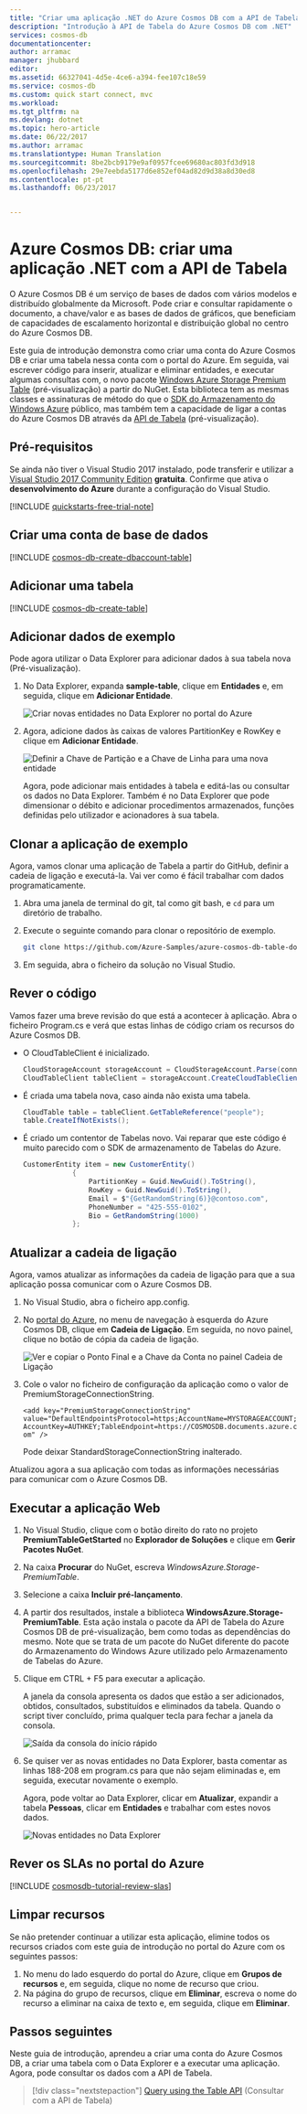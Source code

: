 ```yaml
---
title: "Criar uma aplicação .NET do Azure Cosmos DB com a API de Tabela | Microsoft Docs"
description: "Introdução à API de Tabela do Azure Cosmos DB com .NET"
services: cosmos-db
documentationcenter: 
author: arramac
manager: jhubbard
editor: 
ms.assetid: 66327041-4d5e-4ce6-a394-fee107c18e59
ms.service: cosmos-db
ms.custom: quick start connect, mvc
ms.workload: 
ms.tgt_pltfrm: na
ms.devlang: dotnet
ms.topic: hero-article
ms.date: 06/22/2017
ms.author: arramac
ms.translationtype: Human Translation
ms.sourcegitcommit: 8be2bcb9179e9af0957fcee69680ac803fd3d918
ms.openlocfilehash: 29e7eebda5177d6e852ef04ad82d9d38a8d30ed8
ms.contentlocale: pt-pt
ms.lasthandoff: 06/23/2017


---
```

<a id="azure-cosmos-db-build-a-net-application-using-the-table-api" class="xliff"></a>

# Azure Cosmos DB: criar uma aplicação .NET com a API de Tabela

O Azure Cosmos DB é um serviço de bases de dados com vários modelos e distribuído globalmente da Microsoft. Pode criar e consultar rapidamente o documento, a chave/valor e as bases de dados de gráficos, que beneficiam de capacidades de escalamento horizontal e distribuição global no centro do Azure Cosmos DB. 

Este guia de introdução demonstra como criar uma conta do Azure Cosmos DB e criar uma tabela nessa conta com o portal do Azure. Em seguida, vai escrever código para inserir, atualizar e eliminar entidades, e executar algumas consultas com, o novo pacote [Windows Azure Storage Premium Table](https://aka.ms/premiumtablenuget) (pré-visualização) a partir do NuGet. Esta biblioteca tem as mesmas classes e assinaturas de método do que o [SDK do Armazenamento do Windows Azure](https://www.nuget.org/packages/WindowsAzure.Storage) público, mas também tem a capacidade de ligar a contas do Azure Cosmos DB através da [API de Tabela](table-introduction.md) (pré-visualização). 

<a id="prerequisites" class="xliff"></a>

## Pré-requisitos

Se ainda não tiver o Visual Studio 2017 instalado, pode transferir e utilizar a [Visual Studio 2017 Community Edition](https://www.visualstudio.com/downloads/) **gratuita**. Confirme que ativa o **desenvolvimento do Azure** durante a configuração do Visual Studio.

[!INCLUDE [quickstarts-free-trial-note](../../includes/quickstarts-free-trial-note.md)]

<a id="create-a-database-account" class="xliff"></a>

## Criar uma conta de base de dados

[!INCLUDE [cosmos-db-create-dbaccount-table](../../includes/cosmos-db-create-dbaccount-table.md)]

<a id="add-a-table" class="xliff"></a>

## Adicionar uma tabela

[!INCLUDE [cosmos-db-create-table](../../includes/cosmos-db-create-table.md)]

<a id="add-sample-data" class="xliff"></a>

## Adicionar dados de exemplo

Pode agora utilizar o Data Explorer para adicionar dados à sua tabela nova (Pré-visualização).

1. No Data Explorer, expanda **sample-table**, clique em **Entidades** e, em seguida, clique em **Adicionar Entidade**.

   ![Criar novas entidades no Data Explorer no portal do Azure](./media/create-table-dotnet/azure-cosmosdb-data-explorer-new-document.png)
2. Agora, adicione dados às caixas de valores PartitionKey e RowKey e clique em **Adicionar Entidade**.

   ![Definir a Chave de Partição e a Chave de Linha para uma nova entidade](./media/create-table-dotnet/azure-cosmosdb-data-explorer-new-entity.png)
  
    Agora, pode adicionar mais entidades à tabela e editá-las ou consultar os dados no Data Explorer. Também é no Data Explorer que pode dimensionar o débito e adicionar procedimentos armazenados, funções definidas pelo utilizador e acionadores à sua tabela.

<a id="clone-the-sample-application" class="xliff"></a>

## Clonar a aplicação de exemplo

Agora, vamos clonar uma aplicação de Tabela a partir do GitHub, definir a cadeia de ligação e executá-la. Vai ver como é fácil trabalhar com dados programaticamente. 

1. Abra uma janela de terminal do git, tal como git bash, e `cd` para um diretório de trabalho.  

2. Execute o seguinte comando para clonar o repositório de exemplo. 

    ```bash
    git clone https://github.com/Azure-Samples/azure-cosmos-db-table-dotnet-getting-started.git
    ```

3. Em seguida, abra o ficheiro da solução no Visual Studio. 

<a id="review-the-code" class="xliff"></a>

## Rever o código

Vamos fazer uma breve revisão do que está a acontecer à aplicação. Abra o ficheiro Program.cs e verá que estas linhas de código criam os recursos do Azure Cosmos DB. 

* O CloudTableClient é inicializado.

    ```csharp
    CloudStorageAccount storageAccount = CloudStorageAccount.Parse(connectionString); 
    CloudTableClient tableClient = storageAccount.CreateCloudTableClient();
    ```

* É criada uma tabela nova, caso ainda não exista uma tabela.

    ```csharp
    CloudTable table = tableClient.GetTableReference("people");
    table.CreateIfNotExists();
    ```

* É criado um contentor de Tabelas novo. Vai reparar que este código é muito parecido com o SDK de armazenamento de Tabelas do Azure. 

    ```csharp
    CustomerEntity item = new CustomerEntity()
                {
                    PartitionKey = Guid.NewGuid().ToString(),
                    RowKey = Guid.NewGuid().ToString(),
                    Email = $"{GetRandomString(6)}@contoso.com",
                    PhoneNumber = "425-555-0102",
                    Bio = GetRandomString(1000)
                };
    ```

<a id="update-your-connection-string" class="xliff"></a>

## Atualizar a cadeia de ligação

Agora, vamos atualizar as informações da cadeia de ligação para que a sua aplicação possa comunicar com o Azure Cosmos DB. 

1. No Visual Studio, abra o ficheiro app.config. 

2. No [portal do Azure](http://portal.azure.com/), no menu de navegação à esquerda do Azure Cosmos DB, clique em **Cadeia de Ligação**. Em seguida, no novo painel, clique no botão de cópia da cadeia de ligação. 

    ![Ver e copiar o Ponto Final e a Chave da Conta no painel Cadeia de Ligação](./media/create-table-dotnet/keys.png)

3. Cole o valor no ficheiro de configuração da aplicação como o valor de PremiumStorageConnectionString. 

    `<add key="PremiumStorageConnectionString" 
        value="DefaultEndpointsProtocol=https;AccountName=MYSTORAGEACCOUNT;AccountKey=AUTHKEY;TableEndpoint=https://COSMOSDB.documents.azure.com" />`    

    Pode deixar StandardStorageConnectionString inalterado.

Atualizou agora a sua aplicação com todas as informações necessárias para comunicar com o Azure Cosmos DB. 

<a id="run-the-web-app" class="xliff"></a>

## Executar a aplicação Web

1. No Visual Studio, clique com o botão direito do rato no projeto **PremiumTableGetStarted** no **Explorador de Soluções** e clique em **Gerir Pacotes NuGet**. 

2. Na caixa **Procurar** do NuGet, escreva *WindowsAzure.Storage-PremiumTable*.

3. Selecione a caixa **Incluir pré-lançamento**. 

4. A partir dos resultados, instale a biblioteca **WindowsAzure.Storage-PremiumTable**. Esta ação instala o pacote da API de Tabela do Azure Cosmos DB de pré-visualização, bem como todas as dependências do mesmo. Note que se trata de um pacote do NuGet diferente do pacote do Armazenamento do Windows Azure utilizado pelo Armazenamento de Tabelas do Azure. 

5. Clique em CTRL + F5 para executar a aplicação.

    A janela da consola apresenta os dados que estão a ser adicionados, obtidos, consultados, substituídos e eliminados da tabela. Quando o script tiver concluído, prima qualquer tecla para fechar a janela da consola. 
    
    ![Saída da consola do início rápido](./media/create-table-dotnet/azure-cosmosdb-table-quickstart-console-output.png)

6. Se quiser ver as novas entidades no Data Explorer, basta comentar as linhas 188-208 em program.cs para que não sejam eliminadas e, em seguida, executar novamente o exemplo. 

    Agora, pode voltar ao Data Explorer, clicar em **Atualizar**, expandir a tabela **Pessoas**, clicar em **Entidades** e trabalhar com estes novos dados. 

    ![Novas entidades no Data Explorer](./media/create-table-dotnet/azure-cosmosdb-table-quickstart-data-explorer.png)

<a id="review-slas-in-the-azure-portal" class="xliff"></a>

## Rever os SLAs no portal do Azure

[!INCLUDE [cosmosdb-tutorial-review-slas](../../includes/cosmos-db-tutorial-review-slas.md)]

<a id="clean-up-resources" class="xliff"></a>

## Limpar recursos

Se não pretender continuar a utilizar esta aplicação, elimine todos os recursos criados com este guia de introdução no portal do Azure com os seguintes passos: 

1. No menu do lado esquerdo do portal do Azure, clique em **Grupos de recursos** e, em seguida, clique no nome de recurso que criou. 
2. Na página do grupo de recursos, clique em **Eliminar**, escreva o nome do recurso a eliminar na caixa de texto e, em seguida, clique em **Eliminar**.

<a id="next-steps" class="xliff"></a>

## Passos seguintes

Neste guia de introdução, aprendeu a criar uma conta do Azure Cosmos DB, a criar uma tabela com o Data Explorer e a executar uma aplicação.  Agora, pode consultar os dados com a API de Tabela.  

> [!div class="nextstepaction"]
> [Query using the Table API](tutorial-query-table.md) (Consultar com a API de Tabela)



